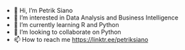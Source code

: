 - 👋 Hi, I’m Petrik Siano
- 👀 I’m interested in Data Analysis and Business Intelligence
- 🌱 I’m currently learning R and Python
- 💞️ I’m looking to collaborate on Python
- 📫 How to reach me https://linktr.ee/petriksiano  

<!---
strigoimort/strigoimort is a ✨ special ✨ repository because its `README.md` (this file) appears on your GitHub profile.
You can click the Preview link to take a look at your changes.
--->

